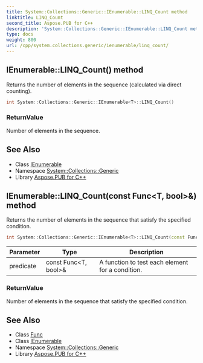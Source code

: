 ```yaml
---
title: System::Collections::Generic::IEnumerable::LINQ_Count method
linktitle: LINQ_Count
second_title: Aspose.PUB for C++
description: 'System::Collections::Generic::IEnumerable::LINQ_Count method. Returns the number of elements in the sequence (calculated via direct counting) in C++.'
type: docs
weight: 800
url: /cpp/system.collections.generic/ienumerable/linq_count/
---
```

## IEnumerable::LINQ_Count() method


Returns the number of elements in the sequence (calculated via direct counting).

```cpp
int System::Collections::Generic::IEnumerable<T>::LINQ_Count()
```


### ReturnValue

Number of elements in the sequence.

## See Also

* Class [IEnumerable](../)
* Namespace [System::Collections::Generic](../../)
* Library [Aspose.PUB for C++](../../../)
## IEnumerable::LINQ_Count(const Func\<T, bool\>\&) method


Returns the number of elements in the sequence that satisfy the specified condition.

```cpp
int System::Collections::Generic::IEnumerable<T>::LINQ_Count(const Func<T, bool> &predicate)
```


| Parameter | Type | Description |
| --- | --- | --- |
| predicate | const Func\<T, bool\>\& | A function to test each element for a condition. |

### ReturnValue

Number of elements in the sequence that satisfy the specified condition.

## See Also

* Class [Func](../../../system/func/)
* Class [IEnumerable](../)
* Namespace [System::Collections::Generic](../../)
* Library [Aspose.PUB for C++](../../../)
